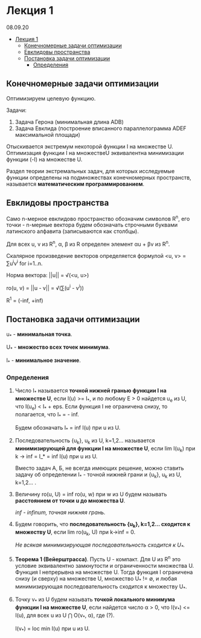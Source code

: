 # Лекция 1

08.09.20

- [Лекция 1](#лекция-1)
  - [Конечномерные задачи оптимизации](#конечномерные-задачи-оптимизации)
  - [Евклидовы пространства](#евклидовы-пространства)
  - [Постановка задачи оптимизации](#постановка-задачи-оптимизации)
    - [Определения](#определения)

## Конечномерные задачи оптимизации

Оптимизируем целевую функцию.

Задачи:

1. Задача Герона (минимальная длина ADB)
2. Задача Евклида (построение вписанного параллелограмма ADEF максимальной площади)

Отыскивается экстремум некоторой функции I на множестве U. Оптимизация функции I на множествеU эквивалентна минимизации функции (-I) на множестве U.

Раздел теории экстремальных задач, для которых исследуемые функции определены на подмножествах конечномерных пространств, называется __математическим программированием__.

## Евклидовы пространства

Само n-мерное евклидово пространство обозначим символов R<sup>n</sup>, его точки - n-мерные вектора будем обозначать строчными буквами латинского алфавита (записываются как столбцы).

Для всех u, v из R<sup>n</sup>, &alpha;, &beta; из R определен элемент &alpha;u + &beta;v из R<sup>n</sup>.

Скалярное произведение векторов определяется формулой \<u, v\> = &sum;u<sup>i</sup>v<sup>i</sup> for i=1..n.

Норма вектора: ||u|| = &Sqrt;(\<u, u\>)

ro(u, v) = ||u - v|| = &Sqrt;(&sum;(u<sup>i</sup> - v<sup>i</sup>))

R<sup>1</sup> = (-inf, +inf)

## Постановка задачи оптимизации

u<sub>\*</sub> - __минимальная точка__.

U<sub>\*</sub> - __множество всех точек минимума__.

I<sub>\*</sub> - __минимальное значение__.

### Определения

1. Число I<sub>\*</sub> называется __точной нижней гранью функции I на множестве U__, если I(u) >= I<sub>\*</sub>, и по любому &Epsilon; > 0 найдется u<sub>e</sub> из U, что I(u<sub>e</sub>) \< I<sub>\*</sub> + eps. Если функция I не ограничена снизу, то полагается, что I<sub>\*</sub> = - inf.

    Будем обозначать I<sub>\*</sub> = inf I(u) при u из U.

2. Последовательность {u<sub>k</sub>}, u<sub>k</sub> из U, k=1,2... называется __минимизирующей для функции I на множестве U__, если lim I(u<sub>k</sub>) при k -\> inf = I_* = inf I(u) при u из U.

    Вместо задач А, Б, не всегда имеющих решение, можно ставить задачу об определении I<sub>\*</sub> - точной нижней грани и {u<sub>k</sub>}, u<sub>k</sub> из U, k=1,2... .

3. Величину ro(u, U) = inf ro(u, w) при w из U будем называть __расстоянием от точки u до множества U__.

    _inf - infinum, точная нижняя грань._

4. Будем говорить, что __последовательность {u<sub>k</sub>}, k=1,2... сходится к множеству U__, если lim ro(u<sub>k</sub>, U) при k-\>inf = 0.

    _Не всякая минимизирующая последовательность сходится к U<sub>\*</sub>._

5. __Теорема 1 (Вейерштрасса)__. Пусть U - компакт. Для U из R<sup>n</sup> это условие эквивалентно замкнутости и ограниченности множества U. Функция I непрерывна на множестве U. Тогда функция I ограничена снизу (и сверху) на множестве U, множество U<sub>\*</sub> != &empty;, и любая минимизирующая последовательность сходится к множеству U<sub>\*</sub>.

6. Точку v<sub>\*</sub> из U будем называть __точкой локального минимума функции I на множестве U__, если найдется число &alpha; > 0, что I(v<sub>\*</sub>) <= I(u), для всех u из U &Intersection; O(v<sub>\*</sub>, &alpha;), где (?).

    I(v<sub>\*</sub>) = loc min I(u) при u из U.
